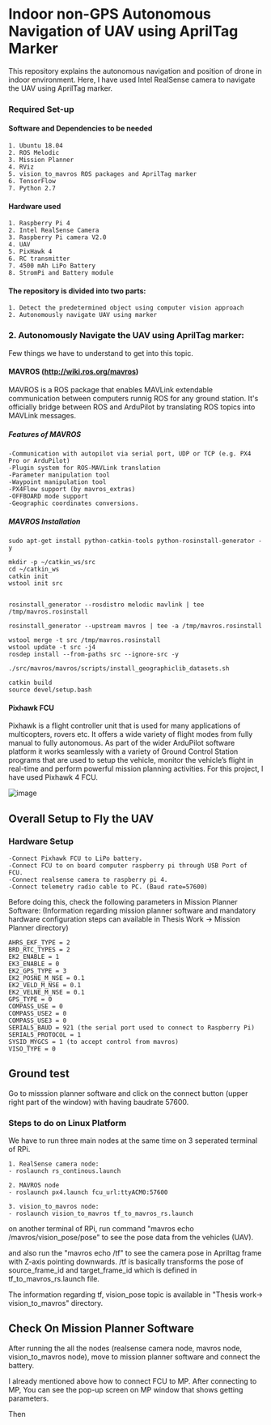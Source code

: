 
# Indoor non-GPS Autonomous Navigation of UAV using AprilTag Marker 

This repository explains the autonomous navigation and position of drone in indoor environment. Here, I have used Intel RealSense camera to navigate the UAV using AprilTag marker. 

### Required Set-up

#### Software and Dependencies to be needed

    1. Ubuntu 18.04
    2. ROS Melodic
    3. Mission Planner
    4. RViz
    5. vision_to_mavros ROS packages and AprilTag marker
    6. TensorFlow 
    7. Python 2.7
    
    
#### Hardware used

    1. Raspberry Pi 4
    2. Intel RealSense Camera
    3. Raspberry Pi camera V2.0
    4. UAV
    5. PixHawk 4
    6. RC transmitter
    7. 4500 mAh LiPo Battery
    8. StromPi and Battery module
    

#### The repository is divided into two parts:
    1. Detect the predetermined object using computer vision approach
    2. Autonomously navigate UAV using marker
    

### 2. Autonomously Navigate the UAV using AprilTag marker:

Few things we have to understand to get into this topic.

#### MAVROS  (http://wiki.ros.org/mavros)
MAVROS is a ROS package that enables MAVLink extendable communication between computers runnig ROS for any ground station. It's officially bridge between ROS and ArduPilot by translating ROS topics into MAVLink messages.

##### Features of MAVROS

    -Communication with autopilot via serial port, UDP or TCP (e.g. PX4 Pro or ArduPilot)
    -Plugin system for ROS-MAVLink translation
    -Parameter manipulation tool
    -Waypoint manipulation tool
    -PX4Flow support (by mavros_extras)
    -OFFBOARD mode support
    -Geographic coordinates conversions.

##### MAVROS Installation

    sudo apt-get install python-catkin-tools python-rosinstall-generator -y
     
    mkdir -p ~/catkin_ws/src
    cd ~/catkin_ws
    catkin init
    wstool init src


    rosinstall_generator --rosdistro melodic mavlink | tee /tmp/mavros.rosinstall

    rosinstall_generator --upstream mavros | tee -a /tmp/mavros.rosinstall

    wstool merge -t src /tmp/mavros.rosinstall
    wstool update -t src -j4
    rosdep install --from-paths src --ignore-src -y

    ./src/mavros/mavros/scripts/install_geographiclib_datasets.sh
    
    catkin build
    source devel/setup.bash
    
#### Pixhawk FCU
Pixhawk is a flight controller unit that is used for many applications of multicopters, rovers etc.  It offers a wide variety of flight modes from fully manual to fully autonomous. As part of the wider ArduPilot software platform it works seamlessly with a variety of Ground Control Station programs that are used to setup the vehicle, monitor the vehicle’s flight in real-time and perform powerful mission planning activities.
For this project, I have used Pixhawk 4 FCU.

![image](https://user-images.githubusercontent.com/67440191/120722181-a1fe3d00-c4cf-11eb-9db3-75c651216857.png)



## Overall Setup to Fly the UAV

### Hardware Setup
    -Connect Pixhawk FCU to LiPo battery. 
    -Connect FCU to on board computer raspberry pi through USB Port of FCU. 
    -Connect realsense camera to raspberry pi 4.
    -Connect telemetry radio cable to PC. (Baud rate=57600)
    
    
Before doing this, check the following parameters in Mission Planner Software: (Information regarding mission planner software and mandatory hardware configuration steps can available in Thesis Work -> Mission Planner directory)
 
    AHRS_EKF_TYPE = 2
    BRD_RTC_TYPES = 2
    EK2_ENABLE = 1
    EK3_ENABLE = 0
    EK2_GPS_TYPE = 3
    EK2_POSNE_M_NSE = 0.1
    EK2_VELD_M_NSE = 0.1
    EK2_VELNE_M_NSE = 0.1
    GPS_TYPE = 0
    COMPASS_USE = 0
    COMPASS_USE2 = 0
    COMPASS_USE3 = 0
    SERIAL5_BAUD = 921 (the serial port used to connect to Raspberry Pi)
    SERIAL5_PROTOCOL = 1
    SYSID_MYGCS = 1 (to accept control from mavros)
    VISO_TYPE = 0


## Ground test

Go to misssion planner software and click on the connect button (upper right part of the window) with having baudrate 57600.

### Steps to do on Linux Platform

We have to run three main nodes at the same time on 3 seperated terminal of RPi.

    1. RealSense camera node:
    - roslaunch rs_continous.launch
    
    2. MAVROS node
    - roslaunch px4.launch fcu_url:ttyACM0:57600
    
    3. vision_to_mavros node:
    - roslaunch vision_to_mavros tf_to_mavros_rs.launch

on another terminal of RPi, run command "mavros echo /mavros/vision_pose/pose" to see the pose data from the vehicles (UAV).

and also run the "mavros echo /tf" to see the camera pose in Apriltag frame with Z-axis pointing downwards. /tf is basically transforms the pose of source_frame_id and target_frame_id which is defined in tf_to_mavros_rs.launch file.  

The information regarding tf, vision_pose topic is available in "Thesis work-> vision_to_mavros" directory.


## Check On Mission Planner Software

After running the all the nodes (realsense camera node, mavros node, vision_to_mavros node), move to mission planner software and connect the battery. 

I already mentioned above how to connect FCU to MP. After connecting to MP, You can see the pop-up screen on MP window that shows getting parameters. 

Then 

